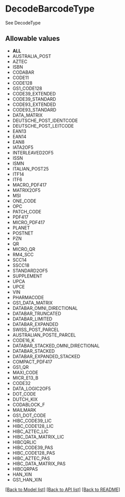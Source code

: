 # DecodeBarcodeType

See DecodeType
## Allowable values

* **ALL**
* AUSTRALIA_POST
* AZTEC
* ISBN
* CODABAR
* CODE11
* CODE128
* GS1_CODE128
* CODE39_EXTENDED
* CODE39_STANDARD
* CODE93_EXTENDED
* CODE93_STANDARD
* DATA_MATRIX
* DEUTSCHE_POST_IDENTCODE
* DEUTSCHE_POST_LEITCODE
* EAN13
* EAN14
* EAN8
* IATA2OF5
* INTERLEAVED2OF5
* ISSN
* ISMN
* ITALIAN_POST25
* ITF14
* ITF6
* MACRO_PDF417
* MATRIX2OF5
* MSI
* ONE_CODE
* OPC
* PATCH_CODE
* PDF417
* MICRO_PDF417
* PLANET
* POSTNET
* PZN
* QR
* MICRO_QR
* RM4_SCC
* SCC14
* SSCC18
* STANDARD2OF5
* SUPPLEMENT
* UPCA
* UPCE
* VIN
* PHARMACODE
* GS1_DATA_MATRIX
* DATABAR_OMNI_DIRECTIONAL
* DATABAR_TRUNCATED
* DATABAR_LIMITED
* DATABAR_EXPANDED
* SWISS_POST_PARCEL
* AUSTRALIAN_POSTE_PARCEL
* CODE16_K
* DATABAR_STACKED_OMNI_DIRECTIONAL
* DATABAR_STACKED
* DATABAR_EXPANDED_STACKED
* COMPACT_PDF417
* GS1_QR
* MAXI_CODE
* MICR_E13_B
* CODE32
* DATA_LOGIC2OF5
* DOT_CODE
* DUTCH_KIX
* CODABLOCK_F
* MAILMARK
* GS1_DOT_CODE
* HIBC_CODE39_LIC
* HIBC_CODE128_LIC
* HIBC_AZTEC_LIC
* HIBC_DATA_MATRIX_LIC
* HIBCQRLIC
* HIBC_CODE39_PAS
* HIBC_CODE128_PAS
* HIBC_AZTEC_PAS
* HIBC_DATA_MATRIX_PAS
* HIBCQRPAS
* HAN_XIN
* GS1_HAN_XIN

[[Back to Model list]](../../README.md#documentation-for-models) [[Back to API list]](../../README.md#documentation-for-api-endpoints) [[Back to README]](../../README.md)


